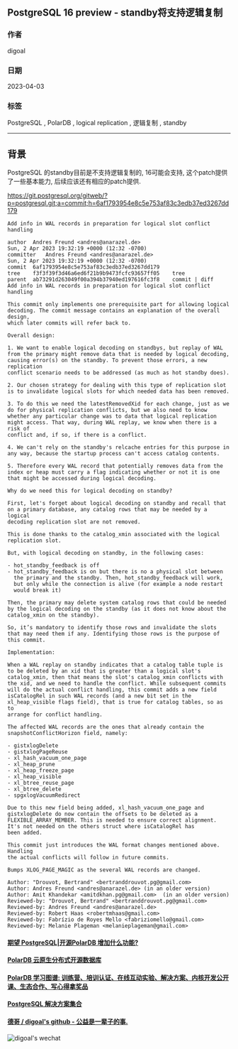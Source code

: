 ## PostgreSQL 16 preview - standby将支持逻辑复制    
                                                                                            
### 作者                                                                      
digoal                                                                      
                                                                      
### 日期                                                                      
2023-04-03                                                                  
                                                            
### 标签                                                                      
PostgreSQL , PolarDB , logical replication , 逻辑复制 , standby      
                                                                      
----                                                                      
                                                                      
## 背景          
PostgreSQL 的standby目前是不支持逻辑复制的, 16可能会支持, 这个patch提供了一些基本能力, 后续应该还有相应的patch提供.  
  
https://git.postgresql.org/gitweb/?p=postgresql.git;a=commit;h=6af1793954e8c5e753af83c3edb37ed3267dd179  
  
```  
Add info in WAL records in preparation for logical slot conflict handling  
  
author	Andres Freund <andres@anarazel.de>	  
Sun, 2 Apr 2023 19:32:19 +0000 (12:32 -0700)  
committer	Andres Freund <andres@anarazel.de>	  
Sun, 2 Apr 2023 19:32:19 +0000 (12:32 -0700)  
commit	6af1793954e8c5e753af83c3edb37ed3267dd179  
tree	f3f3f39f3d46a6ed6f21b9b9473fcfc93657ff05	tree  
parent	ab73291d263049f00a394b37940ed197616fc3f8	commit | diff  
Add info in WAL records in preparation for logical slot conflict handling  
  
This commit only implements one prerequisite part for allowing logical  
decoding. The commit message contains an explanation of the overall design,  
which later commits will refer back to.  
  
Overall design:  
  
1. We want to enable logical decoding on standbys, but replay of WAL  
from the primary might remove data that is needed by logical decoding,  
causing error(s) on the standby. To prevent those errors, a new replication  
conflict scenario needs to be addressed (as much as hot standby does).  
  
2. Our chosen strategy for dealing with this type of replication slot  
is to invalidate logical slots for which needed data has been removed.  
  
3. To do this we need the latestRemovedXid for each change, just as we  
do for physical replication conflicts, but we also need to know  
whether any particular change was to data that logical replication  
might access. That way, during WAL replay, we know when there is a risk of  
conflict and, if so, if there is a conflict.  
  
4. We can't rely on the standby's relcache entries for this purpose in  
any way, because the startup process can't access catalog contents.  
  
5. Therefore every WAL record that potentially removes data from the  
index or heap must carry a flag indicating whether or not it is one  
that might be accessed during logical decoding.  
  
Why do we need this for logical decoding on standby?  
  
First, let's forget about logical decoding on standby and recall that  
on a primary database, any catalog rows that may be needed by a logical  
decoding replication slot are not removed.  
  
This is done thanks to the catalog_xmin associated with the logical  
replication slot.  
  
But, with logical decoding on standby, in the following cases:  
  
- hot_standby_feedback is off  
- hot_standby_feedback is on but there is no a physical slot between  
  the primary and the standby. Then, hot_standby_feedback will work,  
  but only while the connection is alive (for example a node restart  
  would break it)  
  
Then, the primary may delete system catalog rows that could be needed  
by the logical decoding on the standby (as it does not know about the  
catalog_xmin on the standby).  
  
So, it’s mandatory to identify those rows and invalidate the slots  
that may need them if any. Identifying those rows is the purpose of  
this commit.  
  
Implementation:  
  
When a WAL replay on standby indicates that a catalog table tuple is  
to be deleted by an xid that is greater than a logical slot's  
catalog_xmin, then that means the slot's catalog_xmin conflicts with  
the xid, and we need to handle the conflict. While subsequent commits  
will do the actual conflict handling, this commit adds a new field  
isCatalogRel in such WAL records (and a new bit set in the  
xl_heap_visible flags field), that is true for catalog tables, so as to  
arrange for conflict handling.  
  
The affected WAL records are the ones that already contain the  
snapshotConflictHorizon field, namely:  
  
- gistxlogDelete  
- gistxlogPageReuse  
- xl_hash_vacuum_one_page  
- xl_heap_prune  
- xl_heap_freeze_page  
- xl_heap_visible  
- xl_btree_reuse_page  
- xl_btree_delete  
- spgxlogVacuumRedirect  
  
Due to this new field being added, xl_hash_vacuum_one_page and  
gistxlogDelete do now contain the offsets to be deleted as a  
FLEXIBLE_ARRAY_MEMBER. This is needed to ensure correct alignment.  
It's not needed on the others struct where isCatalogRel has  
been added.    
  
This commit just introduces the WAL format changes mentioned above. Handling  
the actual conflicts will follow in future commits.  
  
Bumps XLOG_PAGE_MAGIC as the several WAL records are changed.  
  
Author: "Drouvot, Bertrand" <bertranddrouvot.pg@gmail.com>  
Author: Andres Freund <andres@anarazel.de> (in an older version)  
Author: Amit Khandekar <amitdkhan.pg@gmail.com>  (in an older version)  
Reviewed-by: "Drouvot, Bertrand" <bertranddrouvot.pg@gmail.com>  
Reviewed-by: Andres Freund <andres@anarazel.de>  
Reviewed-by: Robert Haas <robertmhaas@gmail.com>  
Reviewed-by: Fabrízio de Royes Mello <fabriziomello@gmail.com>  
Reviewed-by: Melanie Plageman <melanieplageman@gmail.com>  
```  
      
  
#### [期望 PostgreSQL|开源PolarDB 增加什么功能?](https://github.com/digoal/blog/issues/76 "269ac3d1c492e938c0191101c7238216")
  
  
#### [PolarDB 云原生分布式开源数据库](https://github.com/ApsaraDB "57258f76c37864c6e6d23383d05714ea")
  
  
#### [PolarDB 学习图谱: 训练营、培训认证、在线互动实验、解决方案、内核开发公开课、生态合作、写心得拿奖品](https://www.aliyun.com/database/openpolardb/activity "8642f60e04ed0c814bf9cb9677976bd4")
  
  
#### [PostgreSQL 解决方案集合](../201706/20170601_02.md "40cff096e9ed7122c512b35d8561d9c8")
  
  
#### [德哥 / digoal's github - 公益是一辈子的事.](https://github.com/digoal/blog/blob/master/README.md "22709685feb7cab07d30f30387f0a9ae")
  
  
![digoal's wechat](../pic/digoal_weixin.jpg "f7ad92eeba24523fd47a6e1a0e691b59")
  

